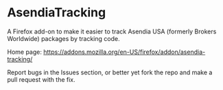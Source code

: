 AsendiaTracking
=============

A Firefox add-on to make it easier to track Asendia USA (formerly Brokers Worldwide) packages by tracking code.

Home page: https://addons.mozilla.org/en-US/firefox/addon/asendia-tracking/

Report bugs in the Issues section, or better yet fork the repo and make a pull request with the fix. 
